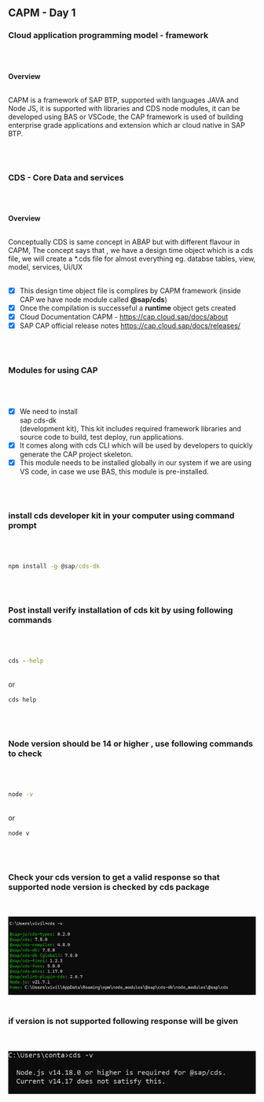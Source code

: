 ## CAPM - Day 1 

### Cloud application programming model - framework 

</br>
</br>

**Overview**
<br>
<br>
<p>
CAPM is a framework of SAP BTP, supported with languages JAVA and Node JS, it is supported with libraries and CDS node modules, it can be developed using BAS or VSCode,
the CAP framework is used of building enterprise grade applications and extension which ar cloud native in SAP BTP.
</p>
<br>
<br>

### CDS - Core Data and services  

</br>
</br>

**Overview**
<br>
<br>
<p>
Conceptually CDS is same concept in ABAP but with different flavour in CAPM, The concept says that , we have a design time object which is a cds file, we will create a *.cds file for almost everything eg. databse tables, view, model, services, Ui/UX
<br>
<br>

  - [x] This design time object file is complires by CAPM framework (inside CAP we have node module called <b>@sap/cds</b>)
  - [x] Once the compilation is successeful a <b>runtime</b> object gets created
  - [x] Cloud Documentation CAPM - https://cap.cloud.sap/docs/about
  - [x] SAP CAP official release notes https://cap.cloud.sap/docs/releases/
</p>
<br>
<br>

### Modules for using CAP

</br>
</br>

  - [x] We need to install <br>sap cds-dk</br> (development kit), This kit includes required framework libraries and source code to build, test deploy, run applications.
  - [x] It comes along with cds CLI which will be used by developers to quickly generate the CAP project skeleton.
  - [x] This module needs to be installed globally in our system if we are using VS code, in case we use BAS, this module is pre-installed.
<br>
<br>

### install cds developer kit in your computer using command prompt  
<br>
<br>

```bat
npm install -g @sap/cds-dk
```
<br>
<br>

### Post install verify installation of cds kit by using following commands 
<br>
<br>

```bat
cds --help  
```
<br>
or
<br>

```bat
cds help  
```
<br>
<br>

### Node version should be 14 or higher , use following commands to check 
<br>
<br>

```bat
node -v 
```
<br>
or 
<br>

```bat
node v 
```
<br>
<br>

### Check your cds version to get a valid response so that supported node version is checked by cds package
<br>
<br>
   <img src="./files/capmd1-1.png" >
<br>
<br>

### if version is not supported following response will be given 
<br>
<br>
  <img src="./files/capmd1-2.png" >
<br>
<br>


<p>
